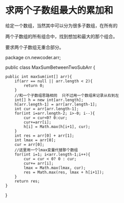 求两个子数组最大的累加和
=============

给定一个数组，当然其中可以分为很多子数组，在所有的

两个子数组的所有组合中，找到想加和最大的那个组合。

要求两个子数组无重合部分。


package cn.newcoder.arr;

public class MaxSumBetweenTwoSubArr {

	public int maxSum(int[] arr){
		if(arr == null || arr.length < 2){
			return 0;
		}
		//和一个子数组思路相同  只不过用一个数组来记录从右到左
		int[] h = new int[arr.length];
		h[arr.length-1] = arr[arr.length-1];
		int cur = arr[arr.length-1];
		for(int i=arr.length-2; i>-0; i--){
			cur = cur<0? 0:cur;
			cur+=arr[i];
			h[i] = Math.max(h[i+1], cur);
		}
		int res = arr[0] + arr[1];
		int lmax = arr[0];
		cur = arr[0];
		//这里用一个lmax变量代替那个数组
		for(int i=1; i<arr.length-1;i++){
			cur = cur < 0? 0 : cur;
			cur+= arr[i];
			lmax = Math.max(lmax, cur);
			res = Math.max(res, lmax + h[i+1]);
		}
		return res;
	}
}

